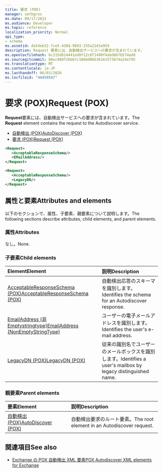 ```yaml
---
title: 要求 (POX)
manager: sethgros
ms.date: 09/17/2015
ms.audience: Developer
ms.topic: reference
localization_priority: Normal
api_type:
- schema
ms.assetid: da54eb32-7ce5-4384-9893-255a2243a959
description: Request 要素には、自動検出サービスへの要求が含まれています。
ms.openlocfilehash: bc215d614441ed8f12c0f1490f4abdbb7b574ad0
ms.sourcegitcommit: 88ec988f2bb67c1866d06b361615f3674a24e795
ms.translationtype: MT
ms.contentlocale: ja-JP
ms.lasthandoff: 06/03/2020
ms.locfileid: "44459547"
---
```

# <a name="request-pox"></a><span data-ttu-id="b21dd-103">要求 (POX)</span><span class="sxs-lookup"><span data-stu-id="b21dd-103">Request (POX)</span></span>

<span data-ttu-id="b21dd-104">**Request**要素には、自動検出サービスへの要求が含まれています。</span><span class="sxs-lookup"><span data-stu-id="b21dd-104">The **Request** element contains the request to the Autodiscover service.</span></span> 
  
- [<span data-ttu-id="b21dd-105">自動検出 (POX)</span><span class="sxs-lookup"><span data-stu-id="b21dd-105">AutoDiscover (POX)</span></span>](autodiscover-pox.md) 
- [<span data-ttu-id="b21dd-106">要求 (POX)</span><span class="sxs-lookup"><span data-stu-id="b21dd-106">Request (POX)</span></span>](request-pox.md)
  
```xml
<Request>
   <AcceptableResponseSchema/>
   <EMailAddress/>
</Request>
```

```xml
<Request>
   <AcceptableResponseSchema/> 
   <LegacyDN/>
</Request>
```

## <a name="attributes-and-elements"></a><span data-ttu-id="b21dd-107">属性と要素</span><span class="sxs-lookup"><span data-stu-id="b21dd-107">Attributes and elements</span></span>

<span data-ttu-id="b21dd-108">以下のセクションで、属性、子要素、親要素について説明します。</span><span class="sxs-lookup"><span data-stu-id="b21dd-108">The following sections describe attributes, child elements, and parent elements.</span></span>
  
### <a name="attributes"></a><span data-ttu-id="b21dd-109">属性</span><span class="sxs-lookup"><span data-stu-id="b21dd-109">Attributes</span></span>

<span data-ttu-id="b21dd-110">なし。</span><span class="sxs-lookup"><span data-stu-id="b21dd-110">None.</span></span>
  
### <a name="child-elements"></a><span data-ttu-id="b21dd-111">子要素</span><span class="sxs-lookup"><span data-stu-id="b21dd-111">Child elements</span></span>

|<span data-ttu-id="b21dd-112">**Element**</span><span class="sxs-lookup"><span data-stu-id="b21dd-112">**Element**</span></span>|<span data-ttu-id="b21dd-113">**説明**</span><span class="sxs-lookup"><span data-stu-id="b21dd-113">**Description**</span></span>|
|:-----|:-----|
|[<span data-ttu-id="b21dd-114">AcceptableResponseSchema (POX)</span><span class="sxs-lookup"><span data-stu-id="b21dd-114">AcceptableResponseSchema (POX)</span></span>](acceptableresponseschema-pox.md) <br/> |<span data-ttu-id="b21dd-115">自動検出応答のスキーマを識別します。</span><span class="sxs-lookup"><span data-stu-id="b21dd-115">Identifies the schema for an Autodiscover response.</span></span>  <br/> |
|[<span data-ttu-id="b21dd-116">EmailAddress (非 Emptystringtype)</span><span class="sxs-lookup"><span data-stu-id="b21dd-116">EmailAddress (NonEmptyStringType)</span></span>](emailaddress-nonemptystringtype.md) <br/> |<span data-ttu-id="b21dd-117">ユーザーの電子メールアドレスを識別します。</span><span class="sxs-lookup"><span data-stu-id="b21dd-117">Identifies the user's e-mail address.</span></span>  <br/> |
|[<span data-ttu-id="b21dd-118">LegacyDN (POX)</span><span class="sxs-lookup"><span data-stu-id="b21dd-118">LegacyDN (POX)</span></span>](legacydn-pox.md) <br/> |<span data-ttu-id="b21dd-119">従来の識別名でユーザーのメールボックスを識別します。</span><span class="sxs-lookup"><span data-stu-id="b21dd-119">Identifies a user's mailbox by legacy distinguished name.</span></span>  <br/> |
   
### <a name="parent-elements"></a><span data-ttu-id="b21dd-120">親要素</span><span class="sxs-lookup"><span data-stu-id="b21dd-120">Parent elements</span></span>

|<span data-ttu-id="b21dd-121">**要素**</span><span class="sxs-lookup"><span data-stu-id="b21dd-121">**Element**</span></span>|<span data-ttu-id="b21dd-122">**説明**</span><span class="sxs-lookup"><span data-stu-id="b21dd-122">**Description**</span></span>|
|:-----|:-----|
|[<span data-ttu-id="b21dd-123">自動検出 (POX)</span><span class="sxs-lookup"><span data-stu-id="b21dd-123">AutoDiscover (POX)</span></span>](autodiscover-pox.md) <br/> |<span data-ttu-id="b21dd-124">自動検出要求のルート要素。</span><span class="sxs-lookup"><span data-stu-id="b21dd-124">The root element in an Autodiscover request.</span></span>  <br/> |
   
## <a name="see-also"></a><span data-ttu-id="b21dd-125">関連項目</span><span class="sxs-lookup"><span data-stu-id="b21dd-125">See also</span></span>

- [<span data-ttu-id="b21dd-126">Exchange の POX 自動検出 XML 要素</span><span class="sxs-lookup"><span data-stu-id="b21dd-126">POX Autodiscover XML elements for Exchange</span></span>](pox-autodiscover-xml-elements-for-exchange.md)

